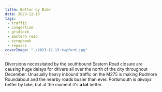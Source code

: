 ```yaml
---
title: Better by Bike
date: 2023-12-13
tags:
 - traffic
 - congestion
 - gridlock
 - eastern road
 - scrapbook
 - repairs
coverImage: "./2023-12-13-twyford.jpg"
---
```


Diversions necessitated by the southbound Eastern Road closure are causing huge delays for drivers all over the north of the city throughout December.   Unusually heavy inbound traffic on the M275 is making Rudmore Roundabout and the nearby roads busier than ever.  Portsmouth is _always_ better by bike, but at the moment it's **a lot** better.
